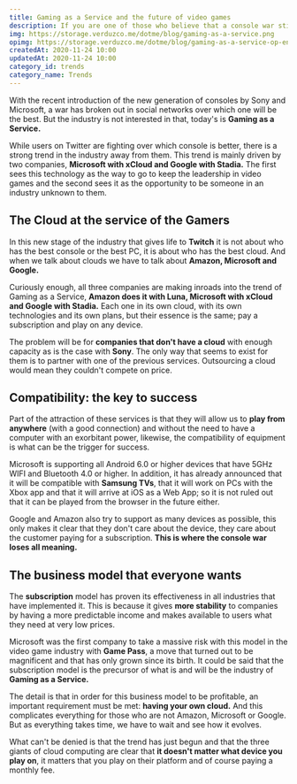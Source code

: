 ```yaml
---
title: Gaming as a Service and the future of video games
description: If you are one of those who believe that a console war still exists, you should think about Gaming as a Service.
img: https://storage.verduzco.me/dotme/blog/gaming-as-a-service.png
opimg: https://storage.verduzco.me/dotme/blog/gaming-as-a-service-op-en.png
createdAt: 2020-11-24 10:00
updatedAt: 2020-11-24 10:00
category_id: trends
category_name: Trends
---
```


With the recent introduction of the new generation of consoles by Sony and Microsoft, a war has broken out in social networks over which one will be the best. But the industry is not interested in that, today's is **Gaming as a Service.** 

While users on Twitter are fighting over which console is better, there is a strong trend in the industry away from them. This trend is mainly driven by two companies, **Microsoft with xCloud and Google with Stadia.** The first sees this technology as the way to go to keep the leadership in video games and the second sees it as the opportunity to be someone in an industry unknown to them. 

## The Cloud at the service of the Gamers 

In this new stage of the industry that gives life to **Twitch** it is not about who has the best console or the best PC, it is about who has the best cloud. And when we talk about clouds we have to talk about **Amazon, Microsoft and Google.** 

Curiously enough, all three companies are making inroads into the trend of Gaming as a Service, **Amazon does it with Luna, Microsoft with xCloud and Google with Stadia.** Each one in its own cloud, with its own technologies and its own plans, but their essence is the same; pay a subscription and play on any device. 

The problem will be for **companies that don't have a cloud** with enough capacity as is the case with **Sony**. The only way that seems to exist for them is to partner with one of the previous services. Outsourcing a cloud would mean they couldn't compete on price. 

## Compatibility: the key to success 

Part of the attraction of these services is that they will allow us to **play from anywhere** (with a good connection) and without the need to have a computer with an exorbitant power, likewise, the compatibility of equipment is what can be the trigger for success. 

Microsoft is supporting all Android 6.0 or higher devices that have 5GHz WIFI and Bluetooth 4.0 or higher. In addition, it has already announced that it will be compatible with **Samsung TVs**, that it will work on PCs with the Xbox app and that it will arrive at iOS as a Web App; so it is not ruled out that it can be played from the browser in the future either. 

Google and Amazon also try to support as many devices as possible, this only makes it clear that they don't care about the device, they care about the customer paying for a subscription. **This is where the console war loses all meaning.** 

## The business model that everyone wants 

The **subscription** model has proven its effectiveness in all industries that have implemented it. This is because it gives **more stability** to companies by having a more predictable income and makes available to users what they need at very low prices. 

Microsoft was the first company to take a massive risk with this model in the video game industry with **Game Pass**, a move that turned out to be magnificent and that has only grown since its birth. It could be said that the subscription model is the precursor of what is and will be the industry of **Gaming as a Service.** 

The detail is that in order for this business model to be profitable, an important requirement must be met: **having your own cloud.** And this complicates everything for those who are not Amazon, Microsoft or Google. But as everything takes time, we have to wait and see how it evolves. 

What can't be denied is that the trend has just begun and that the three giants of cloud computing are clear that **it doesn't matter what device you play on**, it matters that you play on their platform and of course paying a monthly fee.